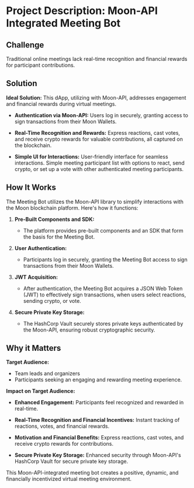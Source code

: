 
# Project Description: Moon-API Integrated Meeting Bot

## Challenge
Traditional online meetings lack real-time recognition and financial rewards for participant contributions.


## Solution
**Ideal Solution:**
This dApp, utilizing with Moon-API, addresses engagement and financial rewards during virtual meetings.

- **Authentication via Moon-API:**
  Users log in securely, granting access to sign transactions from their Moon Wallets.

- **Real-Time Recognition and Rewards:**
  Express reactions, cast votes, and receive crypto rewards for valuable contributions, all captured on the blockchain.

- **Simple UI for Interactions:**
  User-friendly interface for seamless interactions. Simple meeting participant list with options to react, send crypto, or set up a vote with other authenticated meeting participants.


## How It Works
The Meeting Bot utilizes the Moon-API library to simplify interactions with the Moon blockchain platform. Here's how it functions:

1. **Pre-Built Components and SDK:**
   - The platform provides pre-built components and an SDK that form the basis for the Meeting Bot.

2. **User Authentication:**
   - Participants log in securely, granting the Meeting Bot access to sign transactions from their Moon Wallets.

3. **JWT Acquisition:**
   - After authentication, the Meeting Bot acquires a JSON Web Token (JWT) to effectively sign transactions, when users select reactions, sending crypto, or vote.

4. **Secure Private Key Storage:**
   - The HashCorp Vault securely stores private keys authenticated by the Moon-API, ensuring robust cryptographic security.

## Why it Matters

**Target Audience:**
- Team leads and organizers
- Participants seeking an engaging and rewarding meeting experience.


**Impact on Target Audience:**
- **Enhanced Engagement:**
  Participants feel recognized and rewarded in real-time.

- **Real-Time Recognition and Financial Incentives:**
  Instant tracking of reactions, votes, and financial rewards.

- **Motivation and Financial Benefits:**
  Express reactions, cast votes, and receive crypto rewards for contributions.

- **Secure Private Key Storage:**
  Enhanced security through Moon-API's HashCorp Vault for secure private key storage.

This Moon-API-integrated meeting bot creates a positive, dynamic, and financially incentivized virtual meeting environment.
